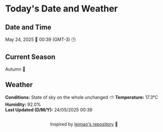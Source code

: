  # Today's Date and Weather
    
## Date and Time
May 24, 2025 📅
00:39 (GMT-3) 🕒

## Current Season
Autumn 🍂
## Weather 
**Conditions:** State of sky on the whole unchanged ⛅
**Temperature:** 17.3°C  
**Humidity:** 92.0%  
**Last Updated (D/M/Y):** 24/05/2025 00:39
##
<div align="center">Inspired by <a href="https://github.com/leimao/What-Is-The-Date-Today">leimao's repository</a> 🌱</div>
